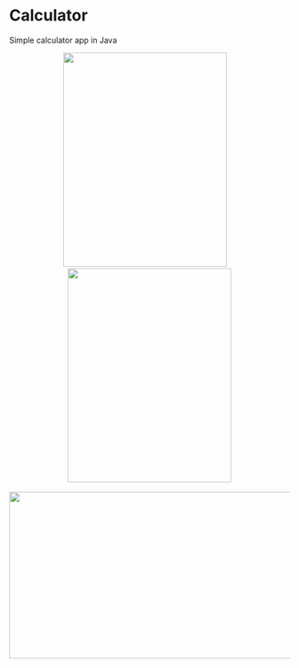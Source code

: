 # Calculator
Simple calculator app in Java
<div class='container'align='center'>
  <img src="https://github.com/ctrl-alt-caleb/Calculator/blob/master/images/output-onlinegiftools(3).gif" width="294" height="385">&nbsp;&nbsp;&nbsp;&nbsp;
  <img src="https://github.com/ctrl-alt-caleb/Calculator/blob/master/images/calculator.png" width="294" height="385"><br><br>
</div>

<div class='container'align='center'>
  <img src="https://github.com/ctrl-alt-caleb/Calculator/blob/master/images/calcgif2.gif" width="600" height="300">
</div>
